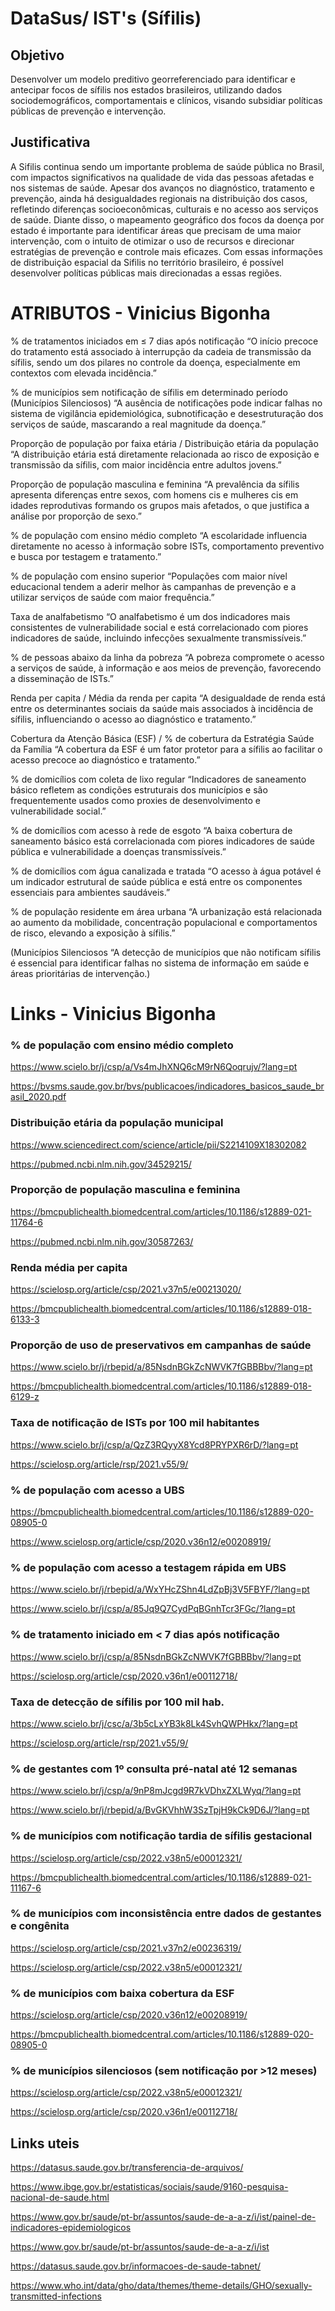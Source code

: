# DataSus/ IST's (Sífilis)

## Objetivo ##

Desenvolver um modelo preditivo georreferenciado para identificar e antecipar focos de sífilis nos estados brasileiros, utilizando dados sociodemográficos, comportamentais e clínicos, visando subsidiar políticas públicas de prevenção e intervenção.

## Justificativa ##

A Sifilis continua sendo um importante problema de saúde pública no Brasil, com impactos significativos na qualidade de vida das pessoas afetadas e nos sistemas de saúde. Apesar dos avanços no diagnóstico, tratamento e prevenção, ainda há desigualdades regionais na distribuição dos casos, refletindo diferenças socioeconômicas, culturais e no acesso aos serviços de saúde. Diante disso, o mapeamento geográfico dos focos da doença por estado é importante para identificar áreas que precisam de uma maior intervenção, com o intuito de otimizar o uso de recursos e direcionar estratégias de prevenção e controle mais eficazes. Com essas informações de distribuição espacial da Sifilis no território brasileiro, é possível desenvolver políticas públicas mais direcionadas a essas regiões.

# ATRIBUTOS - Vinicius Bigonha #

% de tratamentos iniciados em ≤ 7 dias após notificação
“O início precoce do tratamento está associado à interrupção da cadeia de transmissão da sífilis, sendo um dos pilares no controle da doença, especialmente em contextos com elevada incidência.”

% de municípios sem notificação de sífilis em determinado período (Municípios Silenciosos)
“A ausência de notificações pode indicar falhas no sistema de vigilância epidemiológica, subnotificação e desestruturação dos serviços de saúde, mascarando a real magnitude da doença.”

Proporção de população por faixa etária / Distribuição etária da população
“A distribuição etária está diretamente relacionada ao risco de exposição e transmissão da sífilis, com maior incidência entre adultos jovens.”

Proporção de população masculina e feminina
“A prevalência da sífilis apresenta diferenças entre sexos, com homens cis e mulheres cis em idades reprodutivas formando os grupos mais afetados, o que justifica a análise por proporção de sexo.”

% de população com ensino médio completo
“A escolaridade influencia diretamente no acesso à informação sobre ISTs, comportamento preventivo e busca por testagem e tratamento.”

% de população com ensino superior
“Populações com maior nível educacional tendem a aderir melhor às campanhas de prevenção e a utilizar serviços de saúde com maior frequência.”

Taxa de analfabetismo
“O analfabetismo é um dos indicadores mais consistentes de vulnerabilidade social e está correlacionado com piores indicadores de saúde, incluindo infecções sexualmente transmissíveis.”

% de pessoas abaixo da linha da pobreza
“A pobreza compromete o acesso a serviços de saúde, à informação e aos meios de prevenção, favorecendo a disseminação de ISTs.”

Renda per capita / Média da renda per capita
“A desigualdade de renda está entre os determinantes sociais da saúde mais associados à incidência de sífilis, influenciando o acesso ao diagnóstico e tratamento.”

Cobertura da Atenção Básica (ESF) / % de cobertura da Estratégia Saúde da Família
“A cobertura da ESF é um fator protetor para a sífilis ao facilitar o acesso precoce ao diagnóstico e tratamento.”

% de domicílios com coleta de lixo regular
“Indicadores de saneamento básico refletem as condições estruturais dos municípios e são frequentemente usados como proxies de desenvolvimento e vulnerabilidade social.”

% de domicílios com acesso à rede de esgoto
“A baixa cobertura de saneamento básico está correlacionada com piores indicadores de saúde pública e vulnerabilidade a doenças transmissíveis.” 

% de domicílios com água canalizada e tratada
“O acesso à água potável é um indicador estrutural de saúde pública e está entre os componentes essenciais para ambientes saudáveis.”

% de população residente em área urbana
“A urbanização está relacionada ao aumento da mobilidade, concentração populacional e comportamentos de risco, elevando a exposição à sífilis.”

(Municípios Silenciosos
“A detecção de municípios que não notificam sífilis é essencial para identificar falhas no sistema de informação em saúde e áreas prioritárias de intervenção.)


# Links - Vinicius Bigonha #

 ###  % de população com ensino médio completo ### 
https://www.scielo.br/j/csp/a/Vs4mJhXNQ6cM9rN6Qoqrujv/?lang=pt

https://bvsms.saude.gov.br/bvs/publicacoes/indicadores_basicos_saude_brasil_2020.pdf

 ###  Distribuição etária da população municipal ### 
https://www.sciencedirect.com/science/article/pii/S2214109X18302082

https://pubmed.ncbi.nlm.nih.gov/34529215/

 ###  Proporção de população masculina e feminina ### 
https://bmcpublichealth.biomedcentral.com/articles/10.1186/s12889-021-11764-6

https://pubmed.ncbi.nlm.nih.gov/30587263/

 ###  Renda média per capita ### 
https://scielosp.org/article/csp/2021.v37n5/e00213020/

https://bmcpublichealth.biomedcentral.com/articles/10.1186/s12889-018-6133-3

 ### Proporção de uso de preservativos em campanhas de saúde ### 
https://www.scielo.br/j/rbepid/a/85NsdnBGkZcNWVK7fGBBBbv/?lang=pt

https://bmcpublichealth.biomedcentral.com/articles/10.1186/s12889-018-6129-z

 ### Taxa de notificação de ISTs por 100 mil habitantes ### 
https://www.scielo.br/j/csp/a/QzZ3RQyyX8Ycd8PRYPXR6rD/?lang=pt

https://scielosp.org/article/rsp/2021.v55/9/

 ### % de população com acesso a UBS ### 
https://bmcpublichealth.biomedcentral.com/articles/10.1186/s12889-020-08905-0

https://www.scielosp.org/article/csp/2020.v36n12/e00208919/

 ### % de população com acesso a testagem rápida em UBS ### 
https://www.scielo.br/j/rbepid/a/WxYHcZShn4LdZpBj3V5FBYF/?lang=pt

https://www.scielo.br/j/csp/a/85Jq9Q7CydPqBGnhTcr3FGc/?lang=pt

 ### % de tratamento iniciado em < 7 dias após notificação ### 
https://www.scielo.br/j/csp/a/85NsdnBGkZcNWVK7fGBBBbv/?lang=pt

https://scielosp.org/article/csp/2020.v36n1/e00112718/

 ### Taxa de detecção de sífilis por 100 mil hab. ### 
https://www.scielo.br/j/csc/a/3b5cLxYB3k8Lk4SvhQWPHkx/?lang=pt

https://scielosp.org/article/rsp/2021.v55/9/

 ### % de gestantes com 1º consulta pré-natal até 12 semanas ### 
https://www.scielo.br/j/csp/a/9nP8mJcgd9R7kVDhxZXLWyq/?lang=pt

https://www.scielo.br/j/rbepid/a/BvGKVhhW3SzTpjH9kCk9D6J/?lang=pt

 ### % de municípios com notificação tardia de sífilis gestacional ### 
https://scielosp.org/article/csp/2022.v38n5/e00012321/

https://bmcpublichealth.biomedcentral.com/articles/10.1186/s12889-021-11167-6

### % de municípios com inconsistência entre dados de gestantes e congênita ### 
https://scielosp.org/article/csp/2021.v37n2/e00236319/

https://scielosp.org/article/csp/2022.v38n5/e00012321/

### % de municípios com baixa cobertura da ESF ### 
https://scielosp.org/article/csp/2020.v36n12/e00208919/

https://bmcpublichealth.biomedcentral.com/articles/10.1186/s12889-020-08905-0

### % de municípios silenciosos (sem notificação por >12 meses) ### 
https://scielosp.org/article/csp/2022.v38n5/e00012321/

https://scielosp.org/article/csp/2020.v36n1/e00112718/



## Links uteis ##

https://datasus.saude.gov.br/transferencia-de-arquivos/

https://www.ibge.gov.br/estatisticas/sociais/saude/9160-pesquisa-nacional-de-saude.html

https://www.gov.br/saude/pt-br/assuntos/saude-de-a-a-z/i/ist/painel-de-indicadores-epidemiologicos

https://www.gov.br/saude/pt-br/assuntos/saude-de-a-a-z/i/ist

https://datasus.saude.gov.br/informacoes-de-saude-tabnet/

https://www.who.int/data/gho/data/themes/theme-details/GHO/sexually-transmitted-infections
